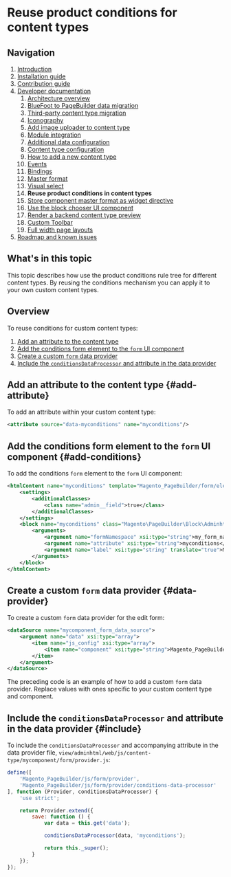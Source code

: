 # Reuse product conditions for content types

## Navigation

1. [Introduction]
2. [Installation guide]
3. [Contribution guide]
4. [Developer documentation]
    1. [Architecture overview]
    1. [BlueFoot to PageBuilder data migration]
    1. [Third-party content type migration]
    1. [Iconography]
    1. [Add image uploader to content type]
    1. [Module integration]
    1. [Additional data configuration]
    1. [Content type configuration]
    1. [How to add a new content type]
    1. [Events]
    1. [Bindings]
    1. [Master format]
    1. [Visual select] 
    1. **Reuse product conditions in content types**
    1. [Store component master format as widget directive]
    1. [Use the block chooser UI component]
    1. [Render a backend content type preview]
    1. [Custom Toolbar]
    1. [Full width page layouts]
5. [Roadmap and known issues]

[Introduction]: README.md
[Contribution guide]: CONTRIBUTING.md
[Installation guide]: install.md
[Developer documentation]: developer-documentation.md
[Architecture overview]: architecture-overview.md
[BlueFoot to PageBuilder data migration]: bluefoot-data-migration.md
[Third-party content type migration]: new-content-type-example.md
[Iconography]: iconography.md
[Add image uploader to content type]: image-uploader.md
[Module integration]: module-integration.md
[Additional data configuration]: custom-configuration.md
[Content type configuration]: content-type-configuration.md
[How to add a new content type]: how-to-add-new-content-type.md
[Events]: events.md
[Bindings]: bindings.md
[Master format]: master-format.md
[Visual select]: visual-select.md
[Reuse product conditions in content types]: product-conditions.md
[Store component master format as widget directive]: widget-directive.md
[Render a backend content type preview]: content-type-preview.md
[Use the block chooser UI component]: block-chooser-component.md
[Custom Toolbar]: toolbar.md
[Full width page layouts]: full-width-page-layouts.md
[Add image uploader to content type]: image-uploader.md
[Roadmap and Known Issues]: roadmap.md


## What's in this topic
This topic describes how use the product conditions rule tree for different content types. By reusing the conditions mechanism you can apply it to your own custom content types.


## Overview

To reuse conditions for custom content types:
1. [Add an attribute to the content type](#add-attribute)
2. [Add the conditions form element to the `form` UI component](#add-conditions)
3. [Create a custom `form` data provider](#data-provider)
4. [Include the `conditionsDataProcessor` and attribute in the data provider](#include)

## Add an attribute to the content type {#add-attribute}

To add an attribute within your custom content type:

``` xml
<attribute source="data-myconditions" name="myconditions"/>
 ```

## Add the conditions form element to the `form` UI component {#add-conditions}

To add the conditions `form` element to the `form` UI component:

``` xml
<htmlContent name="myconditions" template="Magento_PageBuilder/form/element/widget-conditions">
    <settings>
        <additionalClasses>
            <class name="admin__field">true</class>
        </additionalClasses>
    </settings>
    <block name="myconditions" class="Magento\PageBuilder\Block\Adminhtml\Form\Element\Conditions">
        <arguments>
            <argument name="formNamespace" xsi:type="string">my_form_namespace</argument>
            <argument name="attribute" xsi:type="string">myconditions</argument>
            <argument name="label" xsi:type="string" translate="true">My Conditions</argument>
        </arguments>
    </block>
</htmlContent>
```

## Create a custom `form` data provider {#data-provider}

To create a custom `form` data provider for the edit form:

``` xml
<dataSource name="mycomponent_form_data_source">
    <argument name="data" xsi:type="array">
        <item name="js_config" xsi:type="array">
            <item name="component" xsi:type="string">Magento_PageBuilder/js/content-type/mycomponent/form/provider</item>
        </item>
    </argument>
</dataSource>
```

The preceding code is an example of how to add a custom `form` data provider. Replace values with ones specific to your custom content type and component.

## Include the `conditionsDataProcessor` and attribute in the data provider {#include}

To include the `conditionsDataProcessor` and accompanying attribute in the data provider file, `view/adminhtml/web/js/content-type/mycomponent/form/provider.js`:

``` js
define([
    'Magento_PageBuilder/js/form/provider',
    'Magento_PageBuilder/js/form/provider/conditions-data-processor'
], function (Provider, conditionsDataProcessor) {
    'use strict';

    return Provider.extend({
        save: function () {
            var data = this.get('data');

            conditionsDataProcessor(data, 'myconditions');

            return this._super();
        }
    });
});
```

